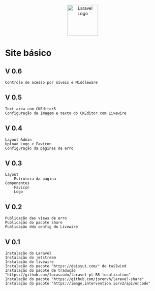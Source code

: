 <p align="center"><a href="https://github.com/laiguz" target="_blank"><img src="https://avatars.githubusercontent.com/u/138938048?v=4" width="100" alt="Laravel Logo"></a></p>

# Site básico

## V 0.6
    Controle de acesso por níveis e Middleware
## V 0.5 
    Text area com CKEditor5
    Configuração de Imagem e texto do CKEditor com Livewire
## V 0.4 
    Layout Admin
    Upload Logo e Favicon
    Configuração da páginas de erro

## V 0.3
    Layout
        Estrutura da página
    Componentes
        Favicon
        Logo
## V 0.2
    Publicação das views de erro
    Publicação do pacote share
    Publicação ddo config do Livewire

## V 0.1
    Instalação do Laravel
    Instalação do jetstream
    Instalação do livewire
    Instalação do pacote "https://daisyui.com/" de tailwind
    Instalação do pacote de tradução "https://github.com/lucascudo/laravel-pt-BR-localization"
    Instalação do pacote "https://github.com/jorenvh/laravel-share"
    Instalação do pacote "https://image.intervention.io/v2/api/encode"
